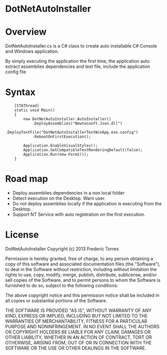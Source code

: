 ﻿DotNetAutoInstaller
===================

# Overview
DotNetAutoInstaller.cs is a C# class to create auto installable C# Console and
Windows application.

By simply executing the application the first time, the application auto extract
assemblies dependencies and text file, include the application config file

# Syntax

        [STAThread]
        static void Main()  
        {          
            new DotNetAutoInstaller.AutoInstaller()
                .DeployAssemblies("Newtonsoft.Json.dll")
                .DeployTextFile("DotNetAutoInstallerTestWinApp.exe.config")
                .RebootOnFirstExecution();

            Application.EnableVisualStyles();
            Application.SetCompatibleTextRenderingDefault(false);
            Application.Run(new Form1());
        }

# Road map
- Deploy assemblies dependencies in a non local folder
- Detect execution on the Desktop. Warn user.
- Do not deploy assemblies locally if the application is executing from the Desktop.
- Support NT Service with auto registration on the first execution.



# License
DotNetAutoInstaller
Copyright (c) 2013 Frederic Torres

Permission is hereby granted, free of charge, to any person obtaining a copy of this software and associated documentation files (the "Software"), to deal in the Software without restriction, including without limitation the rights to use, copy, modify, merge, publish, distribute, sublicense, and/or sell copies of the Software, and to permit persons to whom the Software is furnished to do so, subject to the following conditions:

The above copyright notice and this permission notice shall be included in all copies or substantial portions of the Software.

THE SOFTWARE IS PROVIDED "AS IS", WITHOUT WARRANTY OF ANY KIND, EXPRESS OR IMPLIED, INCLUDING BUT NOT LIMITED TO THE WARRANTIES OF MERCHANTABILITY, FITNESS FOR A PARTICULAR PURPOSE AND NONINFRINGEMENT. IN NO EVENT SHALL THE AUTHORS OR COPYRIGHT HOLDERS BE LIABLE FOR ANY CLAIM, DAMAGES OR OTHER LIABILITY, WHETHER IN AN ACTION OF CONTRACT, TORT OR OTHERWISE, ARISING FROM, OUT OF OR IN CONNECTION WITH THE SOFTWARE OR THE USE OR OTHER DEALINGS IN THE SOFTWARE.
